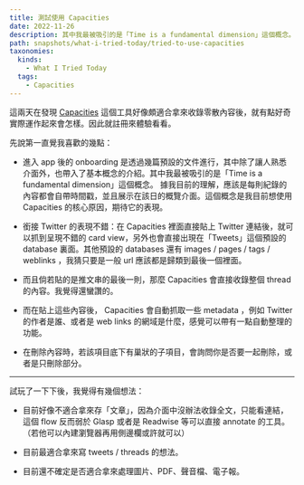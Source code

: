 ```yaml
---
title: 測試使用 Capacities
date: 2022-11-26
description: 其中我最被吸引的是「Time is a fundamental dimension」這個概念。 據我目前的理解，應該是每則紀錄的內容都會自帶時間戳，並且展示在該日的概覽介面。這個概念是我目前想使用 Capacities 的核心原因，期待它的表現。
path: snapshots/what-i-tried-today/tried-to-use-capacities
taxonomies:
  kinds: 
    - What I Tried Today
  tags: 
    - Capacities
---
```


這兩天在發現 [Capacities](https://capacities.io/) 這個工具好像頗適合拿來收錄零散內容後，就有點好奇實際運作起來會怎樣。因此就註冊來體驗看看。

先說第一直覺我喜歡的幾點：

* 進入 app 後的 onboarding 是透過幾篇預設的文件進行，其中除了讓人熟悉介面外，也帶入了基本概念的介紹。其中我最被吸引的是「Time is a fundamental dimension」這個概念。 據我目前的理解，應該是每則紀錄的內容都會自帶時間戳，並且展示在該日的概覽介面。這個概念是我目前想使用 Capacities 的核心原因，期待它的表現。

* 銜接 Twitter 的表現不錯：在 Capacities 裡面直接貼上 Twitter 連結後，就可以抓到呈現不錯的 card view，另外也會直接出現在「Tweets」這個預設的 database 裏面。其他預設的 databases 還有 images / pages / tags / weblinks ，我猜只要是一般 url 應該都是歸類到最後一個裡面。

* 而且倘若貼的是推文串的最後一則，那麼 Capacities 會直接收錄整個 thread 的內容。我覺得還蠻讚的。

* 而在貼上這些內容後， Capacities 會自動抓取一些 metadata ，例如 Twitter 的作者是誰、或者是 web links 的網域是什麼，感覺可以帶有一點自動整理的功能。

* 在刪除內容時，若該項目底下有巢狀的子項目，會詢問你是否要一起刪除，或者是只刪除部分。

----

試玩了一下下後，我覺得有幾個想法：

* 目前好像不適合拿來存「文章」，因為介面中沒辦法收錄全文，只能看連結，這個 flow 反而弱於 Glasp 或者是 Readwise 等可以直接 annotate 的工具。（若他可以內建瀏覽器再用側邊欄或許就可以）

* 目前最適合拿來寫 tweets / threads 的想法。

* 目前還不確定是否適合拿來處理圖片、PDF、聲音檔、電子報。